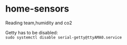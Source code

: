# home-sensors
Reading team,humidity and co2

Getty has to be disabled:  
`sudo systemctl disable serial-getty@ttyAMA0.service`  


